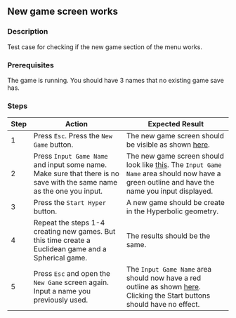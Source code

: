 ## New game screen works 

### Description
Test case for checking if the new game section of the menu works.

### Prerequisites
The game is running. 
You should have 3 names that no existing game save has.

### Steps
| Step | Action | Expected Result |
| -------- | -------- | -------- |
| 1 | Press `Esc`. Press the `New Game` button. | The new game screen should be visible as shown [here](Resources/new-game-no-input.png). |
| 2 | Press `Input Game Name` and input some name. Make sure that there is no save with the same name as the one you input. | The new game screen should look like [this](Resources/new-game.png). The `Input Game Name` area should now have a green outline and have the name you input displayed. |
| 3 | Press the `Start Hyper` button. | A new game should be create in the Hyperbolic geometry. |
| 4 | Repeat the steps 1-4 creating new games. But this time create a Euclidean game and a Spherical game. | The results should be the same. |
| 5 | Press `Esc` and open the `New Game` screen again. Input a name you previously used. | The `Input Game Name` area should now have a red outline as shown [here](Resources/new-game-already-exists.png). Clicking the Start buttons should have no effect. |

